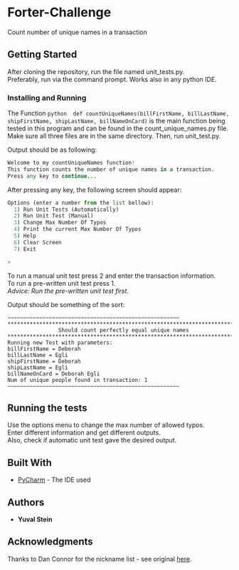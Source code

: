 # Forter-Challenge
Count number of unique names in a transaction

## Getting Started

After cloning the repository, run the file named unit_tests.py.  
Preferably, run via the command prompt. Works also in any python IDE.

### Installing and Running
 
The Function ```python 
def countUniqueNames(billFirstName, billLastName, shipFirstName, shipLastName, billNameOnCard)``` 
is the main function being tested in this program and can be found in the count_unique_names.py file.  
Make sure all three files are in the same directory. Then, run unit_test.py. 

Output should be as following:

```python
Welcome to my countUniqueNames function!
This function counts the number of unique names in a transaction.
Press any key to continue...
```

After pressing any key, the following screen should appear:

```Python
Options (enter a number from the list bellow):
  1) Run Unit Tests (Automatically)
  2) Run Unit Test (Manual)
  3) Change Max Number Of Typos
  4) Print the current Max Number Of Typos
  5) Help
  6) Clear Screen
  7) Exit

>
```

To run a manual unit test press 2 and enter the transaction information.  
To run a pre-written unit test press 1.  
*Advice: Run the pre-written unit test first*.  

Output should be something of the sort:

```
~~~~~~~~~~~~~~~~~~~~~~~~~~~~~~~~~~~~~~~~~~~~~~~~~~~~~~
***********************************************************************
                Should count perfectly equal unique names
***********************************************************************
Running new Test with parameters:
billFirstName = Deborah
billLastName = Egli
shipFirstName = Deborah
shipLastName = Egli
billNameOnCard = Deborah Egli
Num of unique people found in transaction: 1
~~~~~~~~~~~~~~~~~~~~~~~~~~~~~~~~~~~~~~~~~~~~~~~~~~~~~~
```

## Running the tests

Use the options menu to change the max number of allowed typos.  
Enter different information and get different outputs.  
Also, check if automatic unit test gave the desired output.

## Built With

* [PyCharm](https://www.jetbrains.com/pycharm/) - The IDE used

## Authors

* **Yuval Stein** 

## Acknowledgments

Thanks to Dan Connor for the nickname list - see original [here](https://github.com/onyxrev/common_nickname_csv).

